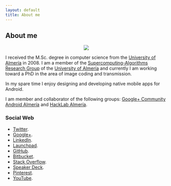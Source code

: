 ```yaml
---
layout: default
title: About me
---
```


## About me

<p align="center">
  <img src="http://josejuansanchez.github.io/images/about_jj.png" />
</p>

I received the M.Sc. degree in computer science from the [University of 
Almería](http://www.ual.es) in 2008. I am a member of the [Supercomputing-Algorithms 
Research Group](http://www.hpca.ual.es) of the [University of Almería](http://www.ual.es) and currently I am
working toward a PhD in the area of image coding and transmission.

In my spare time I enjoy designing and developing native mobile apps for Android.

I am member and collaborator of the following groups: [Google+ Community Android Almería](https://plus.google.com/u/0/communities/105420979515011141876) and [HackLab Almería](http://hacklabalmeria.net).

### Social Web
* [Twitter](https://twitter.com/josejuansanchez).
* [Google+](http://gplus.to/josejuansanchez).
* [LinkedIn](http://www.linkedin.com/pub/jos%C3%A9-juan-s%C3%A1nchez-hern%C3%A1ndez/6a/858/830).
* [Launchpad](https://launchpad.net/~josejuan-sanchez).
* [GitHub](https://github.com/josejuansanchez).
* [Bitbucket](https://bitbucket.org/josejuansanchez).
* [Stack Overflow](http://stackoverflow.com/users/2090682/jose-juan-sanchez).
* [Speaker Deck](https://speakerdeck.com/josejuansanchez).
* [Pinterest](http://pinterest.com/josejuansanchez).
* [YouTube](https://www.youtube.com/user/lajauladefaraday).
